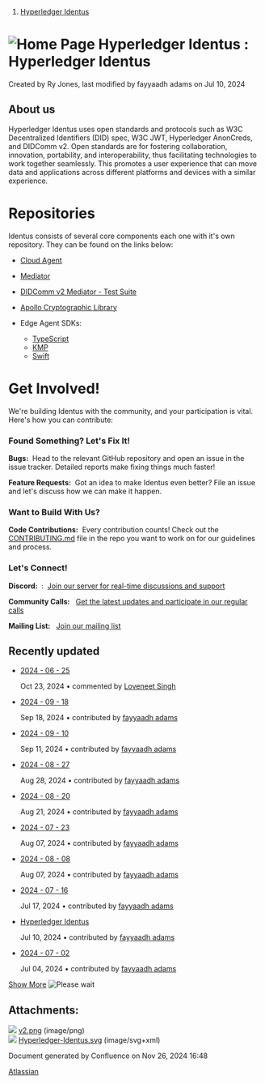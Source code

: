 1. [Hyperledger Identus](index.html)

# ![Home Page](images/icons/contenttypes/home_page_16.png) Hyperledger Identus : Hyperledger Identus

Created by Ry Jones, last modified by fayyaadh adams on Jul 10, 2024

## About us

Hyperledger Identus uses open standards and protocols such as W3C Decentralized Identifiers (DID) spec, W3C JWT, Hyperledger AnonCreds, and DIDComm v2. Open standards are for fostering collaboration, innovation, portability, and interoperability, thus facilitating technologies to work together seamlessly. This promotes a user experience that can move data and applications across different platforms and devices with a similar experience.

# Repositories

Identus consists of several core components each one with it's own repository. They can be found on the links below:

- [Cloud Agent](https://github.com/hyperledger/identus-cloud-agent)
- [Mediator](https://github.com/hyperledger/identus-mediator)
- [DIDComm v2 Mediator - Test Suite](https://github.com/input-output-hk/didcomm-v2-mediator-test-suite)
- [Apollo Cryptographic Library](https://github.com/hyperledger/identus-apollo)
- Edge Agent SDKs:
  
  - [TypeScript](https://github.com/hyperledger/identus-edge-agent-sdk-ts)
  - [KMP](https://github.com/hyperledger/identus-edge-agent-sdk-kmp)
  - [Swift](https://github.com/hyperledger/identus-edge-agent-sdk-swift)

# Get Involved!

We're building Identus with the community, and your participation is vital. Here's how you can contribute:

### Found Something? Let's Fix It!

**Bugs:**  Head to the relevant GitHub repository and open an issue in the issue tracker. Detailed reports make fixing things much faster!

**Feature Requests:**  Got an idea to make Identus even better? File an issue and let's discuss how we can make it happen.

### Want to Build With Us?

**Code Contributions:**  Every contribution counts! Check out the [CONTRIBUTING.md](http://CONTRIBUTING.md) file in the repo you want to work on for our guidelines and process.

### Let's Connect!

**Discord:**  :  [Join our server for real-time discussions and support](https://discord.gg/hyperledger)

**Community Calls:**   [Get the latest updates and participate in our regular calls](https://lists.hyperledger.org/g/identus/calendar)

**Mailing List:**   [Join our mailing list](https://lists.hyperledger.org/g/identus)

## Recently updated

- [2024 - 06 - 25](null/spaces/Identus/pages/19334649/2024+-+06+-+25?focusedCommentId=37290119)
  
  Oct 23, 2024 • commented by [Loveneet Singh](null/display/~5ce3e1ae4eeaaa0dd0b07548)
- [2024 - 09 - 18](2024---09---18_19334697.html "data-linked-resource-id=")
  
  Sep 18, 2024 • contributed by [fayyaadh adams](null/display/~70121%3A6b3b3f4c-d19f-4f7e-84ca-b076c8432b23)
- [2024 - 09 - 10](2024---09---10_19334693.html "data-linked-resource-id=")
  
  Sep 11, 2024 • contributed by [fayyaadh adams](null/display/~70121%3A6b3b3f4c-d19f-4f7e-84ca-b076c8432b23)
- [2024 - 08 - 27](2024---08---27_19334684.html "data-linked-resource-id=")
  
  Aug 28, 2024 • contributed by [fayyaadh adams](null/display/~70121%3A6b3b3f4c-d19f-4f7e-84ca-b076c8432b23)
- [2024 - 08 - 20](2024---08---20_19334675.html "data-linked-resource-id=")
  
  Aug 21, 2024 • contributed by [fayyaadh adams](null/display/~70121%3A6b3b3f4c-d19f-4f7e-84ca-b076c8432b23)
- [2024 - 07 - 23](2024---07---23_19334663.html "data-linked-resource-id=")
  
  Aug 07, 2024 • contributed by [fayyaadh adams](null/display/~70121%3A6b3b3f4c-d19f-4f7e-84ca-b076c8432b23)
- [2024 - 08 - 08](2024---08---08_19334667.html "data-linked-resource-id=")
  
  Aug 07, 2024 • contributed by [fayyaadh adams](null/display/~70121%3A6b3b3f4c-d19f-4f7e-84ca-b076c8432b23)
- [2024 - 07 - 16](2024---07---16_19334658.html "data-linked-resource-id=")
  
  Jul 17, 2024 • contributed by [fayyaadh adams](null/display/~70121%3A6b3b3f4c-d19f-4f7e-84ca-b076c8432b23)
- [Hyperledger Identus](index.html "Hyperledger Identus")
  
  Jul 10, 2024 • contributed by [fayyaadh adams](null/display/~70121%3A6b3b3f4c-d19f-4f7e-84ca-b076c8432b23)
- [2024 - 07 - 02](2024---07---02_19334653.html "data-linked-resource-id=")
  
  Jul 04, 2024 • contributed by [fayyaadh adams](null/display/~70121%3A6b3b3f4c-d19f-4f7e-84ca-b076c8432b23)

[Show More](/wiki/plugins/recently-updated/changes.action?theme=concise&pageSize=10&startIndex=10&searchToken=1&spaceKeys=Identus&contentType=page%2C%20comment%2C%20blogpost%2C%20spacedesc&cursor=_f_MTA%3D_sa_WzE3MjAwOTQwNjEwMDAsIlx0MTkzMzQ2NTMgb1o1UF1BUD5nJ1peYFxcV21nb3RXIGNwIl0%3D) ![Please wait](images/icons/wait.gif)

## Attachments:

![](images/icons/bullet_blue.gif) [v2.png](attachments/19333139/19335917.png) (image/png)  
![](images/icons/bullet_blue.gif) [Hyperledger-Identus.svg](attachments/19333139/19335923.svg) (image/svg+xml)

Document generated by Confluence on Nov 26, 2024 16:48

[Atlassian](http://www.atlassian.com/)
